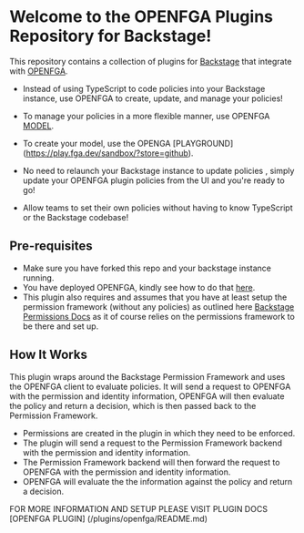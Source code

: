 # Welcome to the OPENFGA Plugins Repository for Backstage!

This repository contains a collection of plugins for [Backstage](https://backstage.io) that integrate with [OPENFGA](https://openfga.dev/docs/fga).

- Instead of using TypeScript to code policies into your Backstage instance, use OPENFGA to create, update, and manage your policies!

- To manage your policies in a more flexible manner, use OPENFGA [MODEL](https://openfga.dev/docs/modeling/getting-started).


- To create your model, use the OPENGA [PLAYGROUND] (https://play.fga.dev/sandbox/?store=github).

- No need to relaunch your Backstage instance to update policies , simply update your OPENFGA plugin policies from the UI and you're ready to go!

- Allow teams to set their own policies without having to know TypeScript or the Backstage codebase!


## Pre-requisites

- Make sure you have forked this repo and your backstage instance running.
- You have deployed OPENFGA, kindly see how to do that [here](https://github.com/openfga/openfga).
- This plugin also requires and assumes that you have at least setup the permission framework (without any policies) as outlined here [Backstage Permissions Docs](https://backstage.io/docs/permissions/overview) as it of course relies on the permissions framework to be there and set up.


## How It Works

This plugin wraps around the Backstage Permission Framework and uses the OPENFGA client to evaluate policies. It will send a request to OPENFGA with the permission and identity information, OPENFGA will then evaluate the policy and return a decision, which is then passed back to the Permission Framework.

- Permissions are created in the plugin in which they need to be enforced.
- The plugin will send a request to the Permission Framework backend with the permission and identity information.
- The Permission Framework backend will then forward the request to OPENFGA with the permission and identity information.
- OPENFGA will evaluate the the information against the policy and return a decision.


FOR MORE INFORMATION AND SETUP PLEASE VISIT PLUGIN DOCS [OPENFGA PLUGIN] (/plugins/openfga/README.md)

